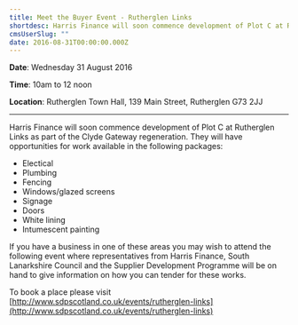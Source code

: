 ```yaml
---
title: Meet the Buyer Event - Rutherglen Links
shortdesc: Harris Finance will soon commence development of Plot C at Rutherglen Links as part of the Clyde Gateway regeneration.
cmsUserSlug: ""
date: 2016-08-31T00:00:00.000Z
---
```


**Date**:  Wednesday 31 August 2016

**Time**: 10am to 12 noon

**Location**: Rutherglen Town Hall, 139 Main Street, Rutherglen G73 2JJ
___
Harris Finance will soon commence development of Plot C at Rutherglen Links as part of the Clyde Gateway regeneration. They will have opportunities for work available in the following packages:

* Electical
* Plumbing
* Fencing
* Windows/glazed screens
* Signage
* Doors
* White lining
* Intumescent painting

If you have a business in one of these areas you may wish to attend the following event where representatives from Harris Finance, South Lanarkshire Council and the Supplier Development Programme will be on hand to give information on how you can tender for these works.

To book a place please visit [http://www.sdpscotland.co.uk/events/rutherglen-links](http://www.sdpscotland.co.uk/events/rutherglen-links)
